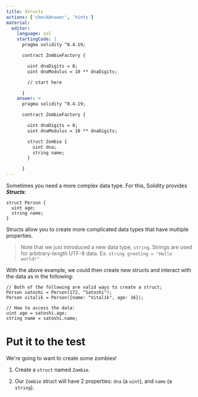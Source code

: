 ```yaml
---
title: Structs
actions: ['checkAnswer', 'hints']
material:
  editor:
    language: sol
    startingCode: |
      pragma solidity ^0.4.19;

      contract ZombieFactory {

        uint dnaDigits = 8;
        uint dnaModulus = 10 ** dnaDigits;

        // start here

      }
    answer: >
      pragma solidity ^0.4.19;

      contract ZombieFactory {

        uint dnaDigits = 8;
        uint dnaModulus = 10 ** dnaDigits;

        struct Zombie {
          uint dna;
          string name;
        }

      }
---
```


Sometimes you need a more complex data type. For this, Solidity provides **_Structs_**:

```
struct Person {
  uint age;
  string name;
}

```

Structs allow you to create more complicated data types that have multiple properties.

> Note that we just introduced a new data type, `string`. Strings are used for arbitrary-length UTF-8 data. Ex. `string greeting = "Hello world!"`

With the above example, we could then create new structs and interact with the data as in the following:

```
// Both of the following are valid ways to create a struct;
Person satoshi = Person(172, "Satoshi");
Person vitalik = Person({name: "Vitalik", age: 16});

// How to access the data:
uint age = satoshi.age;
string name = satoshi.name;
```

# Put it to the test

We're going to want to create some zombies!

1. Create a `struct` named `Zombie`.

2. Our `Zombie` struct will have 2 properties: `dna` (a `uint`), and `name` (a `string`).
